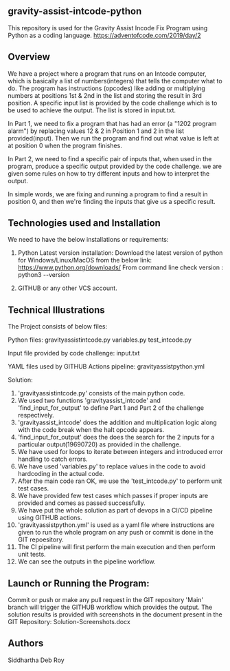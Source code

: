 ## gravity-assist-intcode-python

This repository is used for the Gravity Assist Incode Fix Program using Python as a coding language.
https://adventofcode.com/2019/day/2

## Overview

We have a project where a program that runs on an Intcode computer, which is basically a list of numbers(integers) that tells the computer what to do. The program has instructions (opcodes) like adding or multiplying numbers at positions 1st & 2nd in the list and storing the result in 3rd position.
A specific input list is provided by the code challenge which is to be used to achieve the output. The list is stored in input.txt.

In Part 1, we need to fix a program that has had an error (a "1202 program alarm") by replacing values 12 & 2 in Position 1 and 2 in the list provided(input). Then we run the program and find out what value is left at at position 0 when the program finishes.

In Part 2, we need to find a specific pair of inputs that, when used in the program, produce a specific output provided by the code challenge. we are given some rules on how to try different inputs and how to interpret the output.

In simple words, we are fixing and running a program to find a result in position 0, and then we're finding the inputs that give us a specific result.

## Technologies used and Installation

We need to have the below installations or requirements:

1. Python Latest version installation:
   Download the latest version of python for Windows/Linux/MacOS from the below link:
   https://www.python.org/downloads/
   From command line check version : python3 --version

2. GITHUB or any other VCS account.

## Technical Illustrations

The Project consists of below files:

Python files:
gravityassistintcode.py
variables.py
test_intcode.py

Input file provided by code challenge:
input.txt

YAML files used by GITHUB Actions pipeline:
gravityassistpython.yml

Solution:
1. 'gravityassistintcode.py' consists of the main python code.
2. We used two functions 'gravityassist_intcode' and 'find_input_for_output' to define Part 1 and Part 2 of the challenge respectively.
3. 'gravityassist_intcode' does the addition and multiplication logic along with the code break when the halt opcode appears.
4. 'find_input_for_output' does the does the search for the 2 inputs for a particular output(19690720) as provided in the challenge.
5. We have used for loops to iterate between integers and introduced error handling to catch errors.
6. We have used 'variables.py' to replace values in the code to avoid hardcoding in the actual code.
7. After the main code ran OK, we use the 'test_intcode.py' to perform unit test cases.
8. We have provided few test cases which passes if proper inputs are provided and comes as passed successfully.
9. We have put the whole solution as part of devops in a CI/CD pipeline using GITHUB actions.
10. 'gravityassistpython.yml' is used as a yaml file where instructions are given to run the whole program on any push or commit is done in the GIT repoesitory.
11. The CI pipeline will first perform the main execution and then perform unit tests.
12. We can see the outputs in the pipeline workflow.

## Launch or Running the Program:

Commit or push or make any pull request in the GIT repository 'Main' branch will trigger the GITHUB workflow which provides the output.
The solution results is provided with screenshots in the document present in the GIT Repository: Solution-Screenshots.docx

## Authors

Siddhartha Deb Roy
